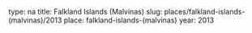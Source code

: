 type: na
title: Falkland Islands (Malvinas)
slug: places/falkland-islands-(malvinas)/2013
place: falkland-islands-(malvinas)
year: 2013
